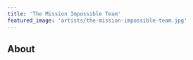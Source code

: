 ```yaml
---
title: 'The Mission Impossible Team'
featured_image: 'artists/the-mission-impossible-team.jpg'
---
```


## About


